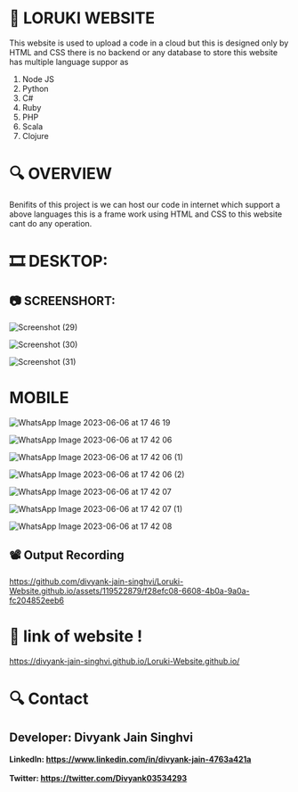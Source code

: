 # :abacus: LORUKI WEBSITE
This website is used to upload a code in a cloud but this is designed only by HTML and CSS there is no backend or any database to store this website has multiple language suppor as <ol><li>Node JS</li> <li>Python</li> <li>C#</li> <li>Ruby</li><li>PHP</li> <li>Scala</li><li>Clojure</li></ol>

# :mag: OVERVIEW
Benifits of this project is we can host our code in internet which support a above languages this is a frame work using HTML and CSS to this website cant do any operation.

# :film_strip: DESKTOP:
## :camera: SCREENSHORT:

![Screenshot (29)](https://github.com/divyank-jain-singhvi/Loruki-Website.github.io/assets/119522879/f285960d-b9cd-4e27-a380-d44b15040c30)

![Screenshot (30)](https://github.com/divyank-jain-singhvi/Loruki-Website.github.io/assets/119522879/dbb25609-58f8-4b37-a722-5caffed8a1fd)

![Screenshot (31)](https://github.com/divyank-jain-singhvi/Loruki-Website.github.io/assets/119522879/0ddcf249-e004-43b5-ba33-ec50af08c99b)

# MOBILE

![WhatsApp Image 2023-06-06 at 17 46 19](https://github.com/divyank-jain-singhvi/Loruki-Website.github.io/assets/119522879/391a5eb2-3450-4697-99a4-f509864ce6b4)

![WhatsApp Image 2023-06-06 at 17 42 06](https://github.com/divyank-jain-singhvi/Loruki-Website.github.io/assets/119522879/2bcda9bd-04f1-4488-ab2d-0e935d9199b0)

![WhatsApp Image 2023-06-06 at 17 42 06 (1)](https://github.com/divyank-jain-singhvi/Loruki-Website.github.io/assets/119522879/7e63e656-c1ff-4374-876d-b67c45725794)

![WhatsApp Image 2023-06-06 at 17 42 06 (2)](https://github.com/divyank-jain-singhvi/Loruki-Website.github.io/assets/119522879/ab1869b2-7030-4e73-863b-a07f1c898921)

![WhatsApp Image 2023-06-06 at 17 42 07](https://github.com/divyank-jain-singhvi/Loruki-Website.github.io/assets/119522879/cbd96473-4bf1-4810-9e0a-f8ce7a8237b2)

![WhatsApp Image 2023-06-06 at 17 42 07 (1)](https://github.com/divyank-jain-singhvi/Loruki-Website.github.io/assets/119522879/af499705-7ee8-44d8-901a-10d52d92a10a)

![WhatsApp Image 2023-06-06 at 17 42 08](https://github.com/divyank-jain-singhvi/Loruki-Website.github.io/assets/119522879/7bf815f3-1721-44b8-8d96-f4e991c36e4d)
## :film_projector: Output Recording

https://github.com/divyank-jain-singhvi/Loruki-Website.github.io/assets/119522879/f28efc08-6608-4b0a-9a0a-fc204852eeb6

# :rainbow: link of website !

https://divyank-jain-singhvi.github.io/Loruki-Website.github.io/

 # :mag: Contact
 
## Developer: Divyank Jain Singhvi 
 <b>LinkedIn: https://www.linkedin.com/in/divyank-jain-4763a421a <br><br>
  Twitter: https://twitter.com/Divyank03534293</b>



